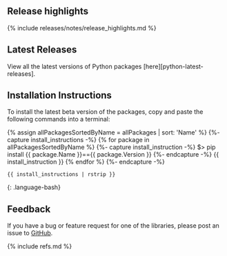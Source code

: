 ## Release highlights

{% include releases/notes/release_highlights.md %}

## Latest Releases

View all the latest versions of Python packages [here][python-latest-releases].

## Installation Instructions

To install the latest beta version of the packages, copy and paste the following commands into a terminal:

{% assign allPackagesSortedByName = allPackages | sort: 'Name' %}
{%- capture install_instructions -%}
{% for package in allPackagesSortedByName %}
    {%- capture install_instruction -%}
    $> pip install {{ package.Name }}=={{ package.Version }}
    {%- endcapture -%}
    {{ install_instruction }}
{% endfor %}
{%- endcapture -%}
```
{{ install_instructions | rstrip }}
```
{: .language-bash}

## Feedback

If you have a bug or feature request for one of the libraries, please post an issue to [GitHub](https://github.com/azure/azure-sdk-for-python/issues).

{% include refs.md %}
